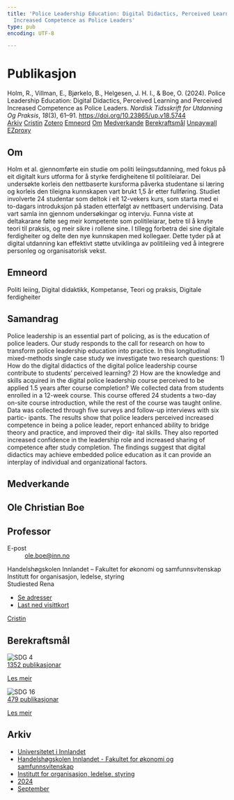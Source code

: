 ```yaml
---
title: 'Police Leadership Education: Digital Didactics, Perceived Learning and Perceived
  Increased Competence as Police Leaders'
type: pub
encoding: UTF-8

---
```

<h1>Publikasjon</h1>
<article id="csl-bib-container-WKURWPJI" class="csl-bib-container">
  <div class="csl-bib-body"> <div class="csl-entry">Holm, R., Villman, E., Bjørkelo, B., Helgesen, J. H. I., &#38; Boe, O. (2024). Police Leadership Education: Digital Didactics, Perceived Learning and Perceived Increased Competence as Police Leaders. <i>Nordisk Tidsskrift for Utdanning Og Praksis</i>, <i>18</i>(3), 61–91. <a href="https://doi.org/10.23865/up.v18.5744">https://doi.org/10.23865/up.v18.5744</a></div> </div>
  <div class="csl-bib-buttons">
    <a href="#taxonomy-article-WKURWPJI" alt="archive" class="csl-bib-button">Arkiv</a>
    <a href="https://app.cristin.no/results/show.jsf?id=2304329" alt="Cristin" class="csl-bib-button">Cristin</a>
    <a href="http://zotero.org/groups/5881554/items/WKURWPJI" alt="Zotero" class="csl-bib-button">Zotero</a>
    <a href="#keywords-article-WKURWPJI" alt="keywords" class="csl-bib-button">Emneord</a>
    <a href="#about-article-WKURWPJI" alt="about_pub" class="csl-bib-button">Om</a>
    <a href="#contributors-article-WKURWPJI" alt="contributors" class="csl-bib-button">Medverkande</a>
    <a href="#sdg-article-WKURWPJI" alt="sdg" class="csl-bib-button">Berekraftsmål</a>
    <a href="https://doi.org/10.23865/up.v18.5744" alt="Unpaywall" class="csl-bib-button">Unpaywall</a>
    <a href="https://doi.org/10.23865/up.v18.5744" alt="EZproxy" class="csl-bib-button">EZproxy</a>
  </div>
  <div id="csl-bib-meta-container-WKURWPJI"></div>
</article>
<div id="csl-bib-meta-WKURWPJI" class="csl-bib-meta">
  <article id="about-article-WKURWPJI" class="about_pub-article">
    <h1>Om</h1>
    Holm et al. gjennomførte ein studie om politi leiingsutdanning, med fokus på eit digitalt kurs utforma for å styrke ferdigheitene til politileiarar. Dei undersøkte korleis den nettbaserte kursforma påverka studentane si læring og korleis den tileigna kunnskapen vart brukt 1,5 år etter fullføring. Studiet involverte 24 studentar som deltok i eit 12-vekers kurs, som starta med ei to-dagars introduksjon på staden etterfølgt av nettbasert undervising. Data vart samla inn gjennom undersøkingar og intervju. Funna viste at deltakarane følte seg meir kompetente som politileiarar, betre til å knyte teori til praksis, og meir sikre i rollene sine. I tillegg forbetra dei sine digitale ferdigheiter og delte den nye kunnskapen med kollegaer. Dette tyder på at digital utdanning kan effektivt støtte utviklinga av politileiing ved å integrere personleg og organisatorisk vekst.
  </article>
  <article id="keywords-article-WKURWPJI" class="keywords-article">
    <h1>Emneord</h1>
    Politi leiing, Digital didaktikk, Kompetanse, Teori og praksis, Digitale ferdigheiter
  </article>
  <article id="abstract-article-WKURWPJI" class="abstract-article">
    <h1>Samandrag</h1>
    Police leadership is an essential part of policing, as is the education of police leaders. Our study responds to the call for research on how to transform police leadership education into practice. In this longitudinal mixed-methods single case study we investigate two research questions: 1) How do the digital didactics of the digital police leadership course contribute to students’ perceived learning? 2) How are the knowledge and skills acquired in the digital police leadership course perceived to be applied 1.5 years after course completion? 
We collected data from students enrolled in a 12-week course. This course offered 24 students a two-day on-site course introduction, while the rest of the course was taught online. Data was collected through five surveys and follow-up interviews with six partic- ipants. The results show that police leaders perceived increased competence in being a police leader, report enhanced ability to bridge theory and practice, and improved their dig- ital skills. They also reported increased confidence in the leadership role and increased sharing of competence after study completion. The findings suggest that digital didactics may achieve embedded police education as it can provide an interplay of individual and organizational factors.
  </article>
  <article id="contributors-article-WKURWPJI" class="contributors-article">
    <h1>Medverkande</h1>
    <div class="personas"> <div class="vrtx-hinn-person-card"> <div class="photo"> <i class="lar la-user-circle missing-person"></i> </div> <div class="info"> <hgroup><h1>Ole Christian Boe</h1> <h2>Professor</h2> </hgroup><dl> <dt>E-post</dt> <dd> <a href="mailto:ole.boe@inn.no">ole.boe@inn.no</a> </dd> </dl> <p> Handelshøgskolen Innlandet – Fakultet for økonomi og samfunnsvitenskap<br> Institutt for organisasjon, ledelse, styring<br> Studiested Rena </p> <ul class="vrtx-hinn-links"> <li><a href="https://www.inn.no/finn-en-ansatt/ole-boe.html#vrtx-hinn-addresses">Se adresser</a></li> <li><a href="https://www.inn.no/finn-en-ansatt/ole-boe.html?vrtx=vcf">Last ned visittkort</a></li> </ul> </div> </div> <a href="https://app.cristin.no/persons/show.jsf?id=603087" alt="Cristin URL" class="personas-cristin">Cristin</a> </div>
  </article>
  <article id="sdg-article-WKURWPJI" class="sdg-article">
    <h1>Berekraftsmål</h1>
    <div class="sdg-container"><div id="sdg4" class="sdg">
        <img src="{{< params subfolder >}}images/sdg/sdg04_nn.png" class="image" alt="SDG 4">
        <div class="sdg-overlay">
          <a href="{{< params subfolder >}}nn/archive/?sdg=4#archive" class="sdg-publication-count"><span>1352</span> publikasjonar</a>
          <p><a href="https://fn.no/om-fn/fns-baerekraftsmaal/god-utdanning?lang=nno-NO" class="sdg-read-more">Les meir</a></p>
        </div>
      </div> <div id="sdg16" class="sdg">
        <img src="{{< params subfolder >}}images/sdg/sdg16_nn.png" class="image" alt="SDG 16">
        <div class="sdg-overlay">
          <a href="{{< params subfolder >}}nn/archive/?sdg=16#archive" class="sdg-publication-count"><span>479</span> publikasjonar</a>
          <p><a href="https://fn.no/om-fn/fns-baerekraftsmaal/fred-rettferdighet-og-velfungerende-institusjoner?lang=nno-NO" class="sdg-read-more">Les meir</a></p>
        </div>
      </div></div>
  </article>
  <article id="taxonomy-article-WKURWPJI" class="taxonomy-article">
    <h1>Arkiv</h1>
    <ul>
      <li><a href="{{< params subfolder >}}nn/archive/?key=3DCRN523">Universitetet i Innlandet</a></li>
      <li><a href="{{< params subfolder >}}nn/archive/?key=DU8Q9LN9">Handelshøgskolen Innlandet - Fakultet for økonomi og samfunnsvitenskap</a></li>
      <li><a href="{{< params subfolder >}}nn/archive/?key=4LUWR3ZM">Institutt for organisasjon, ledelse, styring</a></li>
      <li><a href="{{< params subfolder >}}nn/archive/?key=TY5PNNUR">2024</a></li>
      <li><a href="{{< params subfolder >}}nn/archive/?key=75IEWQR5">September</a></li>
    </ul>
  </article>
</div>
